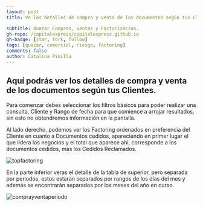 ```yaml
---
layout: post
title: Ve los detalles de compra y venta de los documentos según tus Clientes, de manera organizada y eficiente.

subtitle: Quazar Compras, ventas y Factorizacion. 
gh-repo: /capitalexpress/capitalexpress.github.io
gh-badge: [star, fork, follow]
tags: [quazar, comercial, riesgo, factoring]
comments: false
author: Catalina Pinilla
---
```

## Aquí podrás ver los detalles de compra y venta de los documentos según tus Clientes.

Para comenzar debes seleccionar los filtros básicos para poder realizar una consulta, Cliente y Rango de fecha para que comience a arrojar resultados, sin esto no obtendremos información en la pantalla.

Al lado derecho, podemos ver los Factoring ordenados en preferencia del Cliente en cuanto a Documentos cedidos, apareciendo en primer lugar el que lidera los negocios y el total que aparece ahi, corresponde a los documentos cedidos, más los Cedidos Reclamados.


![topfactoring](https://cdn.capitalexpress.cl/img/topfactoring2.png)

En la parte inferior veras el detalle de la tabla de superior, pero separada por periodos, estos estaran separados por rangos de los días del mes y además se encontrarán separados por los meses del año en curso.

![comprayventaperiodo](https://cdn.capitalexpress.cl/img/comprayventaperiodo3.png)